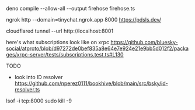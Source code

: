 deno compile --allow-all --output firehose firehose.ts

ngrok http --domain=tinychat.ngrok.app 8000 https://pdsls.dev/

cloudflared tunnel --url http://localhost:8001

here's what subscriptions look like on xrpc
https://github.com/bluesky-social/atproto/blob/d97272de0bef835a8e64e7e924e21e9bb5d012f2/packages/xrpc-server/tests/subscriptions.test.ts#L130

TODO

- look into ID resolver
  https://github.com/nperez0111/bookhive/blob/main/src/bsky/id-resolver.ts

lsof -i tcp:8000 sudo kill -9 <PID>
